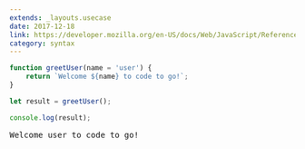```yaml
---
extends: _layouts.usecase
date: 2017-12-18
link: https://developer.mozilla.org/en-US/docs/Web/JavaScript/Reference/Functions/Default_parameters
category: syntax
---
```



```javascript
function greetUser(name = 'user') {
    return `Welcome ${name} to code to go!`;
}

let result = greetUser();

console.log(result);
```
<pre class="output">Welcome user to code to go!</pre>
